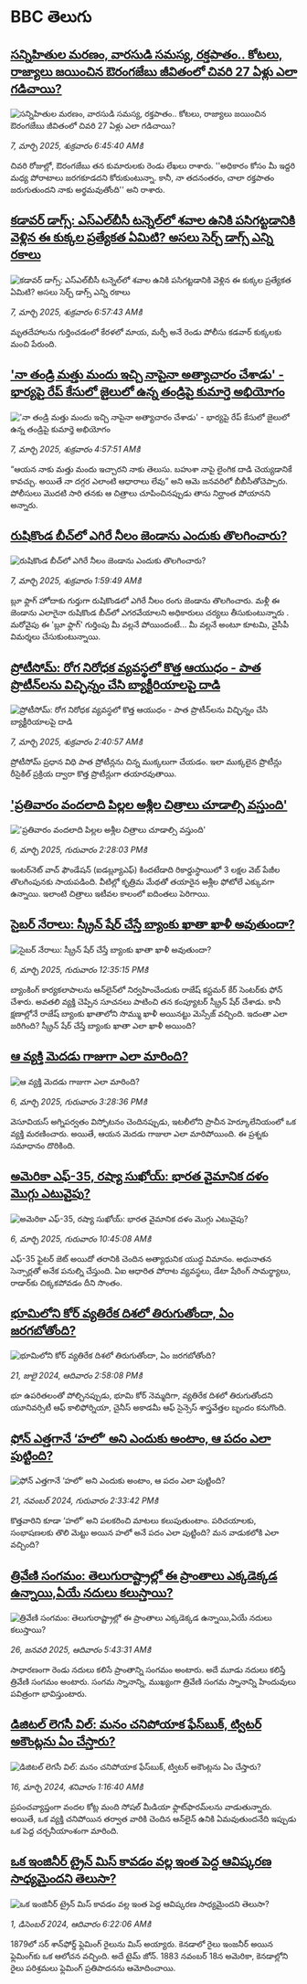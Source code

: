 # BBC తెలుగు## [సన్నిహితుల మరణం, వారసుడి సమస్య, రక్తపాతం.. కోటలు, రాజ్యాలు జయించిన ఔరంగజేబు జీవితంలో చివరి 27 ఏళ్లు ఎలా గడిచాయి?](https://www.bbc.com/telugu/articles/cj92wx99kgyo?at_campaign=githubrss)![సన్నిహితుల మరణం, వారసుడి సమస్య, రక్తపాతం.. కోటలు, రాజ్యాలు జయించిన ఔరంగజేబు జీవితంలో చివరి 27 ఏళ్లు ఎలా గడిచాయి?](https://ichef.bbci.co.uk/ace/standard/240/cpsprodpb/bf38/live/22333470-fb19-11ef-9e61-71ee71f26eb1.jpg)_7, మార్చి 2025, శుక్రవారం 6:45:40 AMకి_చివరి రోజుల్లో, ఔరంగజేబు తన కుమారులకు రెండు లేఖలు రాశారు. ''అధికారం కోసం మీ ఇద్దరి మధ్య పోరాటాలు జరగకూడదని కోరుకుంటున్నా. కానీ, నా తదనంతరం, చాలా రక్తపాతం జరుగుతుందని నాకు అర్థమవుతోంది'' అని రాశారు.## [కడావర్ డాగ్స్: ఎస్‌ఎల్‌బీసీ టన్నెల్‌లో శవాల ఉనికి పసిగట్టడానికి వెళ్లిన ఈ కుక్కల ప్రత్యేకత ఏమిటి? అసలు సెర్చ్ డాగ్స్ ఎన్ని రకాలు](https://www.bbc.com/telugu/articles/clynre02n79o?at_campaign=githubrss)![కడావర్ డాగ్స్: ఎస్‌ఎల్‌బీసీ టన్నెల్‌లో శవాల ఉనికి పసిగట్టడానికి వెళ్లిన ఈ కుక్కల ప్రత్యేకత ఏమిటి? అసలు సెర్చ్ డాగ్స్ ఎన్ని రకాలు](https://ichef.bbci.co.uk/ace/standard/240/cpsprodpb/2e77/live/a8cca4c0-fb1a-11ef-8315-57838b6b35e7.jpg)_7, మార్చి 2025, శుక్రవారం 6:57:43 AMకి_మృతదేహాలను గుర్తించడంలో కేరళలో మాయ, మర్ఫీ అనే రెండు పోలీసు కడవార్ కుక్కలకు మంచి పేరుంది.## ['నా తండ్రి మత్తు మందు ఇచ్చి నాపైనా అత్యాచారం చేశాడు' - భార్యపై రేప్ కేసులో జైలులో ఉన్న తండ్రిపై కుమార్తె అభియోగం](https://www.bbc.com/telugu/articles/cgq9n51d31yo?at_campaign=githubrss)!['నా తండ్రి మత్తు మందు ఇచ్చి నాపైనా అత్యాచారం చేశాడు' - భార్యపై రేప్ కేసులో జైలులో ఉన్న తండ్రిపై కుమార్తె అభియోగం](https://ichef.bbci.co.uk/ace/standard/240/cpsprodpb/48cc/live/0ab85af0-fb0f-11ef-92df-051356c595e2.jpg)_7, మార్చి 2025, శుక్రవారం 4:57:51 AMకి_“ఆయన నాకు మత్తు మందు ఇచ్చారని నాకు తెలుసు. బహుశా నాపై లైంగిక దాడి చెయ్యడానికే కావచ్చు. అయితే నా దగ్గర ఎలాంటి ఆధారాలు లేవు” అని ఆమె జనవరిలో బీబీసీతోచెప్పారు. పోలీసులు మొదటి సారి తనకు ఆ చిత్రాలు చూపించినప్పుడు తాను నిర్ఘాంత పోయానని అన్నారు.## [రుషికొండ బీచ్‌లో ఎగిరే నీలం జెండాను ఎందుకు తొలగించారు?](https://www.bbc.com/telugu/articles/czdn0j62yzjo?at_campaign=githubrss)![రుషికొండ బీచ్‌లో ఎగిరే నీలం జెండాను ఎందుకు తొలగించారు?](https://ichef.bbci.co.uk/ace/standard/240/cpsprodpb/204c/live/cadb0d10-fa91-11ef-9e61-71ee71f26eb1.jpg)_7, మార్చి 2025, శుక్రవారం 1:59:49 AMకి_బ్లూ ఫ్లాగ్ హోదాకు గుర్తుగా  రుషికొండలో ఎగిరే నీలం రంగు జెండాను తొలగించారు. 
మళ్లీ ఈ జెండాను ఎలాగైనా రుషికొండ బీచ్‌లో ఎగరవేయాలని అధికారులు చర్యలు తీసుకుంటున్నారు . మరోవైపు ఈ 'బ్లూ ఫ్లాగ్' గుర్తింపు మీ వల్లనే పోయిందంటే... మీ వల్లనే అంటూ కూటమి, వైసీపీ  విమర్శలు చేసుకుంటున్నాయి.## [ప్రోటీసోమ్: రోగ నిరోధక వ్యవస్థలో కొత్త ఆయుధం - పాత ప్రొటీన్‌లను విచ్ఛిన్నం చేసి బ్యాక్టీరియాలపై దాడి](https://www.bbc.com/telugu/articles/c78ez1lj53yo?at_campaign=githubrss)![ప్రోటీసోమ్: రోగ నిరోధక వ్యవస్థలో కొత్త ఆయుధం - పాత ప్రొటీన్‌లను విచ్ఛిన్నం చేసి బ్యాక్టీరియాలపై దాడి](https://ichef.bbci.co.uk/ace/standard/240/cpsprodpb/19c3/live/b7512cc0-fa9b-11ef-9e61-71ee71f26eb1.jpg)_7, మార్చి 2025, శుక్రవారం 2:40:57 AMకి_ప్రోటీసోమ్ ప్రధాన విధి పాత ప్రోటీన్లను చిన్న ముక్కలుగా చేయడం. ఇలా ముక్కలైన ప్రొటీన్లు రీసైకిల్ ప్రక్రియ ద్వారా కొత్త ప్రొటీన్లుగా తయారవుతాయి.## ['ప్రతివారం వందలాది పిల్లల అశ్లీల  చిత్రాలు చూడాల్సి వస్తుంది' ](https://www.bbc.com/telugu/articles/c36wjkzz91zo?at_campaign=githubrss)!['ప్రతివారం వందలాది పిల్లల అశ్లీల  చిత్రాలు చూడాల్సి వస్తుంది' ](https://ichef.bbci.co.uk/ace/standard/240/cpsprodpb/fcbe/live/6e5bcab0-faec-11ef-9a38-971884d1aba0.png)_6, మార్చి 2025, గురువారం 2:28:03 PMకి_ఇంటర్‌నెట్ వాచ్ ఫౌండేషన్ (ఐడబ్ల్యూఎఫ్) కిందటేడాది రికార్డుస్థాయిలో 3 లక్షల వెబ్‌ పేజీల తొలగింపునకు సాయపడింది. వీటిల్లో కృత్రిమ మేథతో తయారైన అశ్లీల ఫోటోలే ఎక్కువగా ఉన్నాయి. ఇలాంటి చిత్రాలు ఇటీవల కాలంలో ఐదింతలు పెరిగాయి.## [సైబర్ నేరాలు:  స్క్రీన్ షేర్ చేస్తే  బ్యాంకు ఖాతా ఖాళీ అవుతుందా? ](https://www.bbc.com/telugu/articles/czedry450zzo?at_campaign=githubrss)![సైబర్ నేరాలు:  స్క్రీన్ షేర్ చేస్తే  బ్యాంకు ఖాతా ఖాళీ అవుతుందా? ](https://ichef.bbci.co.uk/ace/standard/240/cpsprodpb/7939/live/f90d1f90-fa71-11ef-9e61-71ee71f26eb1.jpg)_6, మార్చి 2025, గురువారం 12:35:15 PMకి_బ్యాంకింగ్ కార్యకలాపాలను ఆన్‌లైన్‌లో నిర్వహించేందుకు రాజేష్ కస్టమర్ కేర్ సెంటర్‌కు ఫోన్ చేశారు. అవతలి వ్యక్తి చెప్పిన సూచనలు పాటించి తన కంప్యూటర్ స్క్రీన్ షేర్ చేశాడు. కానీ క్షణాల్లోనే రాజేష్ బ్యాంకు ఖాతాలోని సొమ్ము ఖాళీ అయినట్టు మెస్సేజ్ వచ్చింది.  ఇదంతా ఎలా జరిగింది? స్క్రీన్ షేర్ చేస్తే బ్యాంకు ఖాతా ఎలా ఖాళీ అయింది?## [ఆ వ్యక్తి మెదడు గాజుగా ఎలా మారింది?](https://www.bbc.com/telugu/articles/crknzl2mepzo?at_campaign=githubrss)![ఆ వ్యక్తి మెదడు గాజుగా ఎలా మారింది?](https://ichef.bbci.co.uk/ace/standard/240/cpsprodpb/05b5/live/180d3ec0-fa9f-11ef-9e61-71ee71f26eb1.jpg)_6, మార్చి 2025, గురువారం 3:28:36 PMకి_వెసూవియస్ అగ్నిపర్వతం విస్ఫోటనం చెందినప్పుడు, ఇటలీలోని ప్రాచీన హెర్కూలేనియంలో ఒక వ్యక్తి మరణించారు. అయితే, ఆయన మెదడు గాజులా ఎలా మారిపోయింది. ఈ ప్రశ్నకు సమాధానం దొరికింది.## [అమెరికా ఎఫ్-35, రష్యా సుఖోయ్: భారత వైమానిక దళం మొగ్గు ఎటువైపు?](https://www.bbc.com/telugu/articles/cq5z3vjwlngo?at_campaign=githubrss)![అమెరికా ఎఫ్-35, రష్యా సుఖోయ్: భారత వైమానిక దళం మొగ్గు ఎటువైపు?](https://ichef.bbci.co.uk/ace/standard/240/cpsprodpb/4357/live/f51a8bd0-fa75-11ef-8dcb-3f023053714d.jpg)_6, మార్చి 2025, గురువారం 10:45:08 AMకి_ఎఫ్-35 ఫైటర్ జెట్ అయిదో తరానికి చెందిన అత్యాధునిక యుద్ధ విమానం. అధునాతన సెన్సార్లతో అనేక పనుల్ని చేస్తుంది. ఏఐ ఆధారిత పోరాట వ్యవస్థలు, డేటా షేరింగ్ సామర్థ్యాలు, రాడార్‌కు చిక్కకపోవడం దీని సొంతం.## [భూమిలోని కోర్ వ్యతిరేక దిశలో తిరుగుతోందా, ఏం జరగబోతోంది?](https://www.bbc.com/telugu/articles/crgr7rnd7g4o?at_campaign=githubrss)![భూమిలోని కోర్ వ్యతిరేక దిశలో తిరుగుతోందా, ఏం జరగబోతోంది?](https://ichef.bbci.co.uk/ace/standard/240/cpsprodpb/cc28/live/4457bc00-3ec3-11ef-b2f4-77406157b906.jpg)_21, జులై 2024, ఆదివారం 2:58:08 PMకి_భూ ఉపరితలంతో పోల్చినప్పుడు, భూమి కోర్ నెమ్మదిగా, వ్యతిరేక దిశలో తిరుగుతోందని యూనివర్సిటీ ఆఫ్ కాలిఫోర్నియా, చైనీస్ అకాడమీ ఆఫ్ సైన్సెస్‌ శాస్త్రవేత్తల బృందం కనుగొంది.## [ఫోన్ ఎత్తగానే ‘హలో’ అని ఎందుకు అంటాం, ఆ పదం ఎలా పుట్టింది?](https://www.bbc.com/telugu/articles/cgj7x7gdjq4o?at_campaign=githubrss)![ఫోన్ ఎత్తగానే ‘హలో’ అని ఎందుకు అంటాం, ఆ పదం ఎలా పుట్టింది?](https://ichef.bbci.co.uk/ace/standard/240/cpsprodpb/0618/live/7a20ebb0-a807-11ef-b21e-5359bd56d02f.jpg)_21, నవంబర్ 2024, గురువారం 2:33:42 PMకి_కొత్తవారిని కూడా ‘హలో’ అని పలకరించి మాటలు కలుపుతుంటాం.  పరిచయాలకు, సంభాషణలకు తొలి మెట్టు అయిన హలో అనే పదం ఎలా పుట్టింది? మన వాడుకలోకి ఎలా వచ్చింది?## [త్రివేణి సంగమం: తెలుగురాష్ట్రాల్లో ఈ ప్రాంతాలు ఎక్కడెక్కడ ఉన్నాయి,ఏయే నదులు కలుస్తాయి? ](https://www.bbc.com/telugu/articles/cz7elrr17jeo?at_campaign=githubrss)![త్రివేణి సంగమం: తెలుగురాష్ట్రాల్లో ఈ ప్రాంతాలు ఎక్కడెక్కడ ఉన్నాయి,ఏయే నదులు కలుస్తాయి? ](https://ichef.bbci.co.uk/ace/standard/240/cpsprodpb/9dad/live/7f50e780-da42-11ef-a37f-eba91255dc3d.jpg)_26, జనవరి 2025, ఆదివారం 5:43:31 AMకి_సాధారణంగా రెండు నదులు కలిసే ప్రాంతాన్ని సంగమం అంటారు. అదే మూడు నదులు కలిస్తే త్రివేణి సంగమం అంటారు. సంగమ స్నానాన్ని, ముఖ్యంగా త్రివేణి సంగమ స్నానాన్ని హిందువులు పవిత్రంగా భావిస్తుంటారు.## [డిజిటల్ లెగసీ విల్: మనం చనిపోయాక ఫేస్‌బుక్, ట్విటర్‌ అకౌంట్లను ఏం చేస్తారు?](https://www.bbc.com/telugu/articles/cx0zl1qeyq2o?at_campaign=githubrss)![డిజిటల్ లెగసీ విల్: మనం చనిపోయాక ఫేస్‌బుక్, ట్విటర్‌ అకౌంట్లను ఏం చేస్తారు?](https://ichef.bbci.co.uk/ace/standard/240/cpsprodpb/bea2/live/2323ffd0-e2d4-11ee-9410-0f893255c2a0.jpg)_16, మార్చి 2024, శనివారం 1:16:40 AMకి_ప్రపంచవ్యాప్తంగా వందల కోట్ల మంది సోషల్ మీడియా ఫ్లాట్‌ఫారమ్‌లను వాడుతున్నారు. అయితే, ఒక వ్యక్తి చనిపోయిన తర్వాత వారికి చెందిన ఆన్‌లైన్ ఉనికి ఏమవుతుందనేది ఇప్పుడు ఒక పెద్ద చర్చనీయాంశంగా మారింది.## [ఒక ఇంజినీర్ ట్రైన్ మిస్ కావడం వల్ల ఇంత పెద్ద ఆవిష్కరణ సాధ్యమైందని తెలుసా?](https://www.bbc.com/telugu/articles/c774y4mdrgdo?at_campaign=githubrss)![ఒక ఇంజినీర్ ట్రైన్ మిస్ కావడం వల్ల ఇంత పెద్ద ఆవిష్కరణ సాధ్యమైందని తెలుసా?](https://ichef.bbci.co.uk/ace/standard/240/cpsprodpb/d07c/live/d2f92490-ab19-11ef-8264-5f9791599833.jpg)_1, డిసెంబర్ 2024, ఆదివారం 6:22:06 AMకి_1879లో సర్ శాన్‌ఫోర్డ్ ఫ్లెమింగ్ రైలును మిస్ అయ్యారు. కెనడాలో రైలు ఇంజనీర్ అయిన ఫ్లెమింగ్‌కు ఒక ఆలోచన వచ్చింది. అదే టైమ్ జోన్‌. 
1883 నవంబర్ 18న అమెరికా, కెనడాల్లోని రైలు పరిశ్రమలు ఫ్లెమింగ్ ప్రతిపాదనను ఆమోదించాయి.